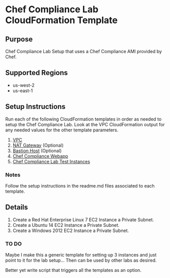 # Chef Compliance Lab CloudFormation Template

## Purpose
Chef Compliance Lab Setup that uses a Chef Compliance AMI provided by Chef.

## Supported Regions
* us-west-2
* us-east-1

## Setup Instructions
Run each of the following CloudFormation templates in order as needed to setup the Chef Compliance Lab.
Look at the VPC CloudFormation output for any needed values for the other template parameters.

1. [VPC](https://github.com/stelligent/cloudformation_templates/blob/master/infrastructure/vpc/vpc.template)
2. [NAT Gateway](https://github.com/stelligent/cloudformation_templates/blob/master/infrastructure/nat/nat-gateway.template) (Optional)
3. [Bastion Host](https://github.com/stelligent/cloudformation_templates/blob/master/infrastructure/bastion/bastion.template) (Optional)
4. [Chef Compliance Webapp](https://github.com/stelligent/cloudformation_templates/blob/master/compliance/chef_compliance/chef-compliance-webapp.template)
5. [Chef Compliance Lab Test Instances](https://github.com/stelligent/cloudformation_templates/blob/master/labs/chef_compliance/chef-compliance-lab-test-instances.template)

### Notes
Follow the setup instructions in the readme.md files associated to each template.

## Details
1. Create a Red Hat Enterprise Linux 7 EC2 Instance a Private Subnet.
2. Create a Ubuntu 14 EC2 Instance a Private Subnet.
3. Create a Windows 2012 EC2 Instance a Private Subnet.

### TO DO
Maybe I make this a generic template for setting up 3 instances and just point to it for the lab setup...
Then can be used by other labs as desired.

Better yet write script that triggers all the templates as an option.
